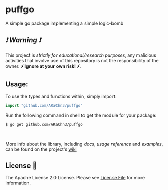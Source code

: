 # puffgo
A simple go package implementing a simple logic-bomb

##  _:exclamation: Warning :exclamation:_
This project is _strictly for educational/research purposes_, any malicious activities that involve use of this repository is not the responsibility of the owner. 
**:zap: Ignore at your own risk! :zap:**.


## Usage:

To use the types and functions within, simply import:
```go
import "github.com/ARaChn3/puffgo"
```

Run the following command in shell to get the module for your package:

```shell
$ go get github.com/ARaChn3/puffgo
```

<br>

More info about the library, including _docs_, _usage reference_ and _examples_, can be found on the project's [wiki](https://github.com/ARaChn3/puffgo/wiki)



## License :scroll:
The Apache License 2.0 License. Please see [License File](LICENSE) for more information.
